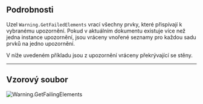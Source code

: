 ## Podrobnosti
Uzel `Warning.GetFailedElements` vrací všechny prvky, které přispívají k vybranému upozornění. Pokud v aktuálním dokumentu existuje více než jedna instance upozornění, jsou vráceny vnořené seznamy pro každou sadu prvků na jedno upozornění.

V níže uvedeném příkladu jsou z upozornění vráceny překrývající se stěny.
___
## Vzorový soubor

![Warning.GetFailingElements](./Revit.Application.Warning.GetFailingElements_img.jpg)
